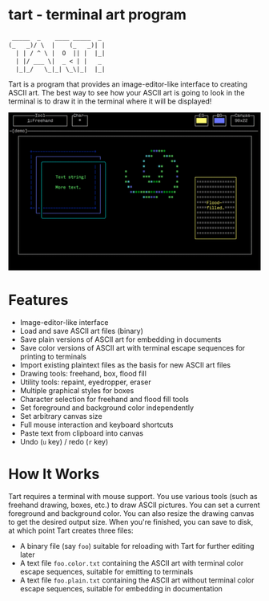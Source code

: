 tart - terminal art program
===========================

```
 _____  _    ____ _____  _
(_   _)/ \  |    (_   _)| |
  | | / ^ \ |  O  || |  |_|
  | |/ ___ \|  _ < | |   _
  |_|_/   \_|_| \_\|_|  |_|
```

Tart is a program that provides an image-editor-like interface to
creating ASCII art. The best way to see how your ASCII art is going to
look in the terminal is to draw it in the terminal where it will be
displayed!

![](screenshots/1.png)

Features
========

- Image-editor-like interface
- Load and save ASCII art files (binary)
- Save plain versions of ASCII art for embedding in documents
- Save color versions of ASCII art with terminal escape sequences for
  printing to terminals
- Import existing plaintext files as the basis for new ASCII art files
- Drawing tools: freehand, box, flood fill
- Utility tools: repaint, eyedropper, eraser
- Multiple graphical styles for boxes
- Character selection for freehand and flood fill tools
- Set foreground and background color independently
- Set arbitrary canvas size
- Full mouse interaction and keyboard shortcuts
- Paste text from clipboard into canvas
- Undo (`u` key) / redo (`r` key)

How It Works
============

Tart requires a terminal with mouse support. You use various tools (such
as freehand drawing, boxes, etc.) to draw ASCII pictures. You can set a
current foreground and background color. You can also resize the drawing
canvas to get the desired output size. When you're finished, you can
save to disk, at which point Tart creates three files:

 * A binary file (say `foo`) suitable for reloading with Tart for
   further editing later
 * A text file `foo.color.txt` containing the ASCII art with terminal
   color escape sequences, suitable for emitting to terminals
 * A text file `foo.plain.txt` containing the ASCII art without terminal
   color escape sequences, suitable for embedding in documentation
